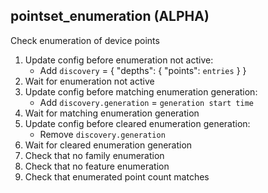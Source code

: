
## pointset_enumeration (ALPHA)

Check enumeration of device points

1. Update config before enumeration not active:
    * Add `discovery` = { "depths": { "points": `entries` } }
1. Wait for enumeration not active
1. Update config before matching enumeration generation:
    * Add `discovery.generation` = `generation start time`
1. Wait for matching enumeration generation
1. Update config before cleared enumeration generation:
    * Remove `discovery.generation`
1. Wait for cleared enumeration generation
1. Check that no family enumeration
1. Check that no feature enumeration
1. Check that enumerated point count matches
